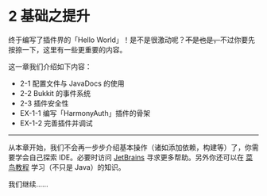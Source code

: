# 2 基础之提升

终于编写了插件界的「Hello World」！是不是很激动呢？<s>不是也是，</s>不过你要先按捺一下，这里有一些更重要的内容。

这一章我们介绍如下内容：

- 2-1 配置文件与 JavaDocs 的使用
- 2-2 Bukkit 的事件系统
- 2-3 插件安全性
- EX-1-1 编写「HarmonyAuth」插件的骨架
- EX-1-2 完善插件并调试

---

从本章开始，我们不会再一步步介绍基本操作（诸如添加依赖，构建等）了，你需要学会自己探索 IDE。必要时访问 [JetBrains](https://www.jetbrains.com) 寻求更多帮助。另外你还可以在 [菜鸟教程](https://www.runoob.com/) 学习（不只是 Java）的知识。

我们继续……
